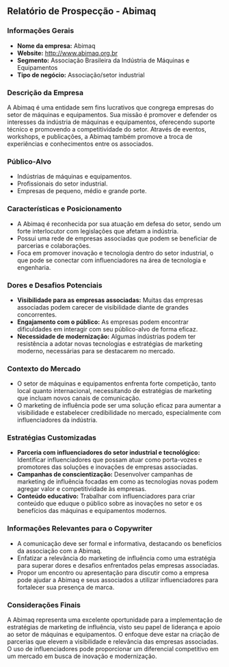 ## Relatório de Prospecção - Abimaq

### Informações Gerais
- **Nome da empresa:** Abimaq
- **Website:** http://www.abimaq.org.br
- **Segmento:** Associação Brasileira da Indústria de Máquinas e Equipamentos
- **Tipo de negócio:** Associação/setor industrial

### Descrição da Empresa
A Abimaq é uma entidade sem fins lucrativos que congrega empresas do setor de máquinas e equipamentos. Sua missão é promover e defender os interesses da indústria de máquinas e equipamentos, oferecendo suporte técnico e promovendo a competitividade do setor. Através de eventos, workshops, e publicações, a Abimaq também promove a troca de experiências e conhecimentos entre os associados.

### Público-Alvo
- Indústrias de máquinas e equipamentos.
- Profissionais do setor industrial.
- Empresas de pequeno, médio e grande porte.

### Características e Posicionamento
- A Abimaq é reconhecida por sua atuação em defesa do setor, sendo um forte interlocutor com legislações que afetam a indústria.
- Possui uma rede de empresas associadas que podem se beneficiar de parcerias e colaborações.
- Foca em promover inovação e tecnologia dentro do setor industrial, o que pode se conectar com influenciadores na área de tecnologia e engenharia.

### Dores e Desafios Potenciais
- **Visibilidade para as empresas associadas:** Muitas das empresas associadas podem carecer de visibilidade diante de grandes concorrentes.
- **Engajamento com o público:** As empresas podem encontrar dificuldades em interagir com seu público-alvo de forma eficaz.
- **Necessidade de modernização:** Algumas indústrias podem ter resistência a adotar novas tecnologias e estratégias de marketing moderno, necessárias para se destacarem no mercado.

### Contexto do Mercado
- O setor de máquinas e equipamentos enfrenta forte competição, tanto local quanto internacional, necessitando de estratégias de marketing que incluam novos canais de comunicação.
- O marketing de influência pode ser uma solução eficaz para aumentar a visibilidade e estabelecer credibilidade no mercado, especialmente com influenciadores da indústria.

### Estratégias Customizadas
- **Parceria com influenciadores do setor industrial e tecnológico:** Identificar influenciadores que possam atuar como porta-vozes e promotores das soluções e inovações de empresas associadas.
- **Campanhas de conscientização:** Desenvolver campanhas de marketing de influência focadas em como as tecnologias novas podem agregar valor e competitividade às empresas.
- **Conteúdo educativo:** Trabalhar com influenciadores para criar conteúdo que eduque o público sobre as inovações no setor e os benefícios das máquinas e equipamentos modernos.

### Informações Relevantes para o Copywriter
- A comunicação deve ser formal e informativa, destacando os benefícios da associação com a Abimaq.
- Enfatizar a relevância do marketing de influência como uma estratégia para superar dores e desafios enfrentados pelas empresas associadas.
- Propor um encontro ou apresentação para discutir como a empresa pode ajudar a Abimaq e seus associados a utilizar influenciadores para fortalecer sua presença de marca.

### Considerações Finais
A Abimaq representa uma excelente oportunidade para a implementação de estratégias de marketing de influência, visto seu papel de liderança e apoio ao setor de máquinas e equipamentos. O enfoque deve estar na criação de parcerias que elevem a visibilidade e relevância das empresas associadas. O uso de influenciadores pode proporcionar um diferencial competitivo em um mercado em busca de inovação e modernização.